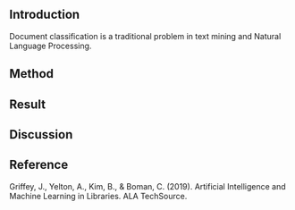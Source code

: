 ## Introduction
Document classification is a traditional problem in text mining and Natural Language Processing.
## Method

## Result

## Discussion

## Reference
Griffey, J., Yelton, A., Kim, B., & Boman, C. (2019). Artificial Intelligence and Machine Learning in Libraries. ALA TechSource.

